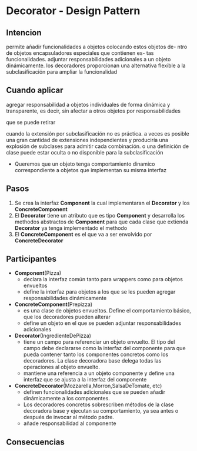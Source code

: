 # Decorator - Design Pattern

## Intencion
permite
añadir funcionalidades a objetos colocando estos objetos de-
ntro de objetos encapsuladores especiales que contienen es-
tas funcionalidades.
adjuntar responsabilidades adicionales a un objeto dinámicamente. los decoradores proporcionan una alternativa flexible a la subclasificación para ampliar la funcionalidad

## Cuando aplicar
agregar responsabilidad a objetos individuales de forma dinámica y transparente, es decir, sin afectar a otros objetos por responsabilidades

que se puede retirar

cuando la extensión por subclasificación no es práctica. a veces es posible una gran cantidad de extensiones independientes y produciría una explosión de subclases para admitir cada combinación. o una definición de clase puede estar oculta o no disponible para la subclasificación
* Queremos que un objeto tenga comportamiento dinamico correspondiente a objetos que implementan su misma interfaz
## Pasos
1. Se crea la interfaz **Component** la cual implementaran el **Decorator** y los **ConcreteComponent**
2. El **Decorator** tiene un atributo que es tipo **Component** y desarrolla los methodos abstractos
de **Component** para que cada clase que extienda **Decorator** ya tenga implementado el methodo
3. El **ConcreteComponent** es el que va a ser envolvido por **ConcreteDecorator**
## Participantes
* **Component**(Pizza)
  * declara la interfaz común tanto para wrappers como para objetos envueltos
  * define la interfaz para objetos a los que se les pueden agregar responsabilidades dinámicamente
* **ConcreteComponent**(Prepizza)
  * es una clase de objetos envueltos. Define el comportamiento básico, que los decoradores pueden alterar
  * define un objeto en el que se pueden adjuntar responsabilidades adicionales
* **Decorator**(IngredienteDePizza)
  * tiene un campo para referenciar un objeto envuelto. El tipo del campo debe declararse como la interfaz del 
  componente para que pueda contener tanto los componentes concretos como los decoradores. La clase decoradora
  base delega todas las operaciones al objeto envuelto.
  * mantiene una referencia a un objeto componente y define una interfaz que se ajusta a la interfaz del componente
* **ConcreteDecorator**(Mozzarella,Morron,SalsaDeTomate, etc)
  * definen funcionalidades adicionales que se pueden añadir dinámicamente a los componentes.
  * Los decoradores concretos sobrescriben métodos de la clase decoradora base y ejecutan su comportamiento, ya sea
  antes o después de invocar al método padre.
  * añade responsabilidad al componente

## Consecuencias

